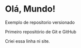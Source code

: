 # Olá, Mundo!
 Exemplo de repositorio versionado

Primeiro repositório de Git e GitHub

Criei essa linha ni site.
